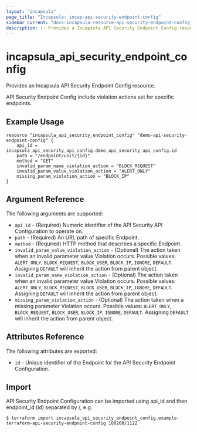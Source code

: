 ```yaml
---
layout: "incapsula"
page_title: "Incapsula: incap-api-security-endpoint-config"
sidebar_current: "docs-incapsula-resource-api-security-endpoint-config"
description: |- Provides a Incapsula API Security Endpoint Config resource.
---
```


# incapsula_api_security_endpoint_config

Provides an Incapsula API Security Endpoint Config resource.

API Security Endpoint Config include violation actions set for specific endpoints.

## Example Usage

```hcl
resource "incapsula_api_security_endpoint_config" "demo-api-security-endpoint-config" {
    api_id = incapsula_api_security_api_config.demo_api_security_api_config.id
    path = "/endpoint/unit/{id}"
	method = "GET"
	invalid_param_name_violation_action = "BLOCK_REQUEST"
	invalid_param_value_violation_action = "ALERT_ONLY"
	missing_param_violation_action = "BLOCK_IP"
}
```

## Argument Reference

The following arguments are supported:

* `api_id` - (Required) Numeric identifier of the API Security API Configuration to operate on.
* `path` - (Required) An URL path of specific Endpoint.
* `method` - (Required) HTTP method that describes a specific Endpoint.
* `invalid_param_value_violation_action` - (Optional) The action taken when an invalid parameter value Violation occurs.
  Possible values: `ALERT_ONLY`, `BLOCK_REQUEST`, `BLOCK_USER`, `BLOCK_IP`, `IGNORE`, `DEFAULT`. Assigning `DEFAULT`
  will inherit the action from parent object.
* `invalid_param_name_violation_action` - (Optional) The action taken when an invalid parameter value Violation occurs.
  Possible values: `ALERT_ONLY`, `BLOCK_REQUEST`, `BLOCK_USER`, `BLOCK_IP`, `IGNORE`, `DEFAULT`. Assigning `DEFAULT`
  will inherit the action from parent object.
* `missing_param_violation_action` - (Optional) The action taken when a missing parameter Violation occurs. Possible
  values: `ALERT_ONLY`, `BLOCK_REQUEST`, `BLOCK_USER`, `BLOCK_IP`, `IGNORE`, `DEFAULT`. Assigning `DEFAULT` will inherit
  the action from parent object.

## Attributes Reference

The following attributes are exported:

* `id` - Unique identifier of the Endpoint for the API Security Endpoint Configuration.

## Import

API Security Endpoint Configuration can be imported using api_id and then endpoint_id (id) separated by /, e.g.
```
$ terraform import incapsula_api_security_endpoint_config.example-terraform-api-security-endpoint-config 100200/1122

```
